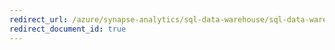 ```yaml
---
redirect_url: /azure/synapse-analytics/sql-data-warehouse/sql-data-warehouse-tables-identity
redirect_document_id: true
---
```

